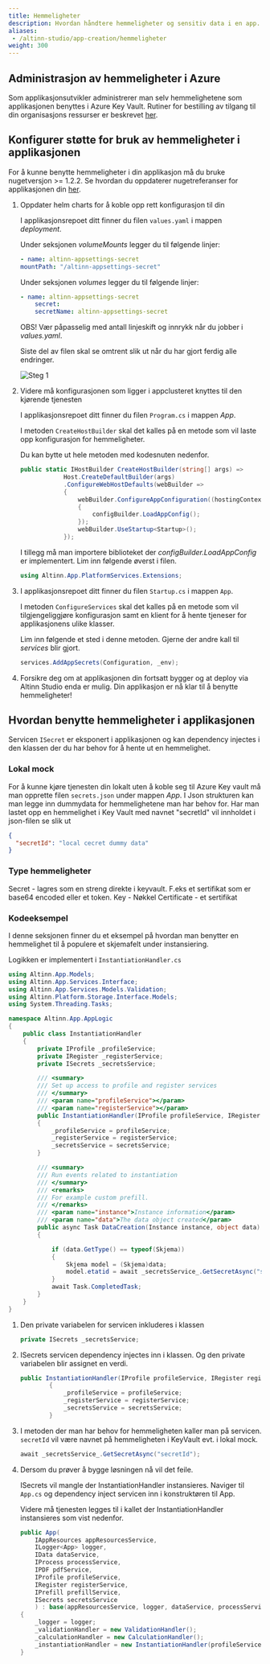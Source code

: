 ```yaml
---
title: Hemmeligheter
description: Hvordan håndtere hemmeligheter og sensitiv data i en app.
aliases:
 - /altinn-studio/app-creation/hemmeligheter
weight: 300
---
```

## Administrasjon av hemmeligheter i Azure

Som applikasjonsutvikler administrerer man selv hemmelighetene som applikasjonen benyttes 
i Azure Key Vault. Rutiner for bestilling av tilgang til din organisasjons ressurser er beskrevet [her](../../../getting-started/access-management/apps/#tilgang-til-logger-og-hemmeligheter).

## Konfigurer støtte for bruk av hemmeligheter i applikasjonen

For å kunne benytte hemmeligheter i din applikasjon må du bruke nugetversjon >= 1.2.2.
Se hvordan du oppdaterer nugetreferanser for applikasjonen din [her](../update/#nuget-pakker).

1. Oppdater helm charts for å koble opp rett konfigurasjon til din

    I applikasjonsrepoet ditt finner du filen `values.yaml` i mappen _deployment_.

    Under seksjonen _volumeMounts_ legger du til følgende linjer:

    ```yaml
    - name: altinn-appsettings-secret
    mountPath: "/altinn-appsettings-secret"
    ```

    Under seksjonen _volumes_ legger du til følgende linjer:

    ```yaml
    - name: altinn-appsettings-secret
        secret:
        secretName: altinn-appsettings-secret
    ```

    OBS! Vær påpasselig med antall linjeskift og innrykk når du jobber i _values.yaml_.

    Siste del av filen skal se omtrent slik ut når du har gjort ferdig alle endringer.

    ![Steg 1](yaml.png)

2. Videre må konfigurasjonen som ligger i appclusteret knyttes til den kjørende tjenesten

    I applikasjonsrepoet ditt finner du filen `Program.cs` i mappen _App_.

    I metoden `CreateHostBuilder` skal det kalles på en metode som vil laste opp konfigurasjon for hemmeligheter.

    Du kan bytte ut hele metoden med kodesnuten nedenfor.

    ```cs
    public static IHostBuilder CreateHostBuilder(string[] args) =>
                Host.CreateDefaultBuilder(args)
                .ConfigureWebHostDefaults(webBuilder =>
                {
                    webBuilder.ConfigureAppConfiguration((hostingContext, configBuilder) =>
                    {
                        configBuilder.LoadAppConfig();
                    });
                    webBuilder.UseStartup<Startup>();
                });
    ```

    I tillegg må man importere biblioteket der _configBuilder.LoadAppConfig_ er implementert.
    Lim inn følgende øverst i filen.

    ```cs
    using Altinn.App.PlatformServices.Extensions;
    ```

3. I applikasjonsrepoet ditt finner du filen `Startup.cs` i mappen `App`.

    I metoden `ConfigureServices` skal det kalles på en metode som vil tilgjengeliggjøre konfigurasjon samt en klient for å hente tjeneser
    for applikasjonens ulike klasser.

    Lim inn følgende et sted i denne metoden. Gjerne der andre kall til _services_ blir gjort.

    ```cs
    services.AddAppSecrets(Configuration, _env);
    ```

4. Forsikre deg om at applikasjonen din fortsatt bygger og at deploy via Altinn Studio enda er mulig.
    Din applikasjon er nå klar til å benytte hemmeligheter!

## Hvordan benytte hemmeligheter i applikasjonen

Servicen `ISecret` er eksponert i applikasjonen og kan dependency injectes
i den klassen der du har behov for å hente ut en hemmelighet.

### Lokal mock

For å kunne kjøre tjenesten din lokalt uten å koble seg til Azure Key vault
må man opprette filen `secrets.json` under mappen _App_.
I Json strukturen kan man legge inn dummydata for hemmelighetene man har behov for.
Har man lastet opp en hemmelighet i Key Vault med navnet "secretId" vil innholdet i json-filen se slik ut

```json
{
  "secretId": "local cecret dummy data"
}
```

### Type hemmeligheter

Secret - lagres som en streng direkte i keyvault. F.eks et sertifikat som er base64 encoded eller et token.
Key - Nøkkel
Certificate - et sertifikat

### Kodeeksempel

I denne seksjonen finner du et eksempel på hvordan man benytter en hemmelighet
til å populere et skjemafelt under instansiering.

Logikken er implementert i `InstantiationHandler.cs`

```cs
using Altinn.App.Models;
using Altinn.App.Services.Interface;
using Altinn.App.Services.Models.Validation;
using Altinn.Platform.Storage.Interface.Models;
using System.Threading.Tasks;

namespace Altinn.App.AppLogic
{
    public class InstantiationHandler
    {
        private IProfile _profileService;
        private IRegister _registerService;
        private ISecrets _secretsService;

        /// <summary>
        /// Set up access to profile and register services
        /// </summary>
        /// <param name="profileService"></param>
        /// <param name="registerService"></param>
        public InstantiationHandler(IProfile profileService, IRegister registerService, ISecrets secretsService)
        {
            _profileService = profileService;
            _registerService = registerService;
            _secretsService = secretsService;
        }

        /// <summary>
        /// Run events related to instantiation
        /// </summary>
        /// <remarks>
        /// For example custom prefill.
        /// </remarks>
        /// <param name="instance">Instance information</param>
        /// <param name="data">The data object created</param>
        public async Task DataCreation(Instance instance, object data)
        {

            if (data.GetType() == typeof(Skjema))
            {
                Skjema model = (Skjema)data;
                model.etatid = await _secretsService_.GetSecretAsync("secretId");
            }
            await Task.CompletedTask;
        }
    }
}
```

1. Den private variabelen for servicen inkluderes i klassen

    ```cs
    private ISecrets _secretsService;
    ```

2. ISecrets servicen dependency injectes inn i klassen. Og den private variabelen blir assignet en verdi.

    ```cs
    public InstantiationHandler(IProfile profileService, IRegister registerService, ISecrets secretsService)
            {
                _profileService = profileService;
                _registerService = registerService;
                _secretsService = secretsService;
            }

    ```

3. I metoden der man har behov for hemmeligheten kaller man på servicen.
    `secretId` vil være navnet på hemmeligheten i KeyVault evt. i lokal mock.

    ```cs
    await _secretsService_.GetSecretAsync("secretId");
    ```

4. Dersom du prøver å bygge løsningen nå vil det feile.

    ISecrets vil mangle der InstantiationHandler instansieres. Naviger til `App.cs`
    og dependency inject servicen inn i konstruktøren til App.

    Videre må tjenesten legges til i kallet der InstantiationHandler instansieres som vist nedenfor.

    ```cs
    public App(
        IAppResources appResourcesService,
        ILogger<App> logger,
        IData dataService,
        IProcess processService,
        IPDF pdfService,
        IProfile profileService,
        IRegister registerService,
        IPrefill prefillService,
        ISecrets secretsService
        ) : base(appResourcesService, logger, dataService, processService, pdfService, prefillService)
    {
        _logger = logger;
        _validationHandler = new ValidationHandler();
        _calculationHandler = new CalculationHandler();
        _instantiationHandler = new InstantiationHandler(profileService, registerService, secretsService);
    }
    ```

